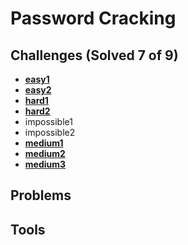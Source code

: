 # Password Cracking

## Challenges (Solved 7 of 9)
- **[easy1](Challenges/1-easy1/README.md)**
- **[easy2](Challenges/2-easy2/README.md)**
- **[hard1](Challenges/3-hard1/README.md)**
- **[hard2](Challenges/4-google_how_to/README.md)**
- impossible1
- impossible2
- **[medium1](Challenges/7-medium1/README.md)**
- **[medium2](Challenges/8-medium2/README.md)**
- **[medium3](Challenges/9-medium3/README.md)**

## Problems

## Tools
